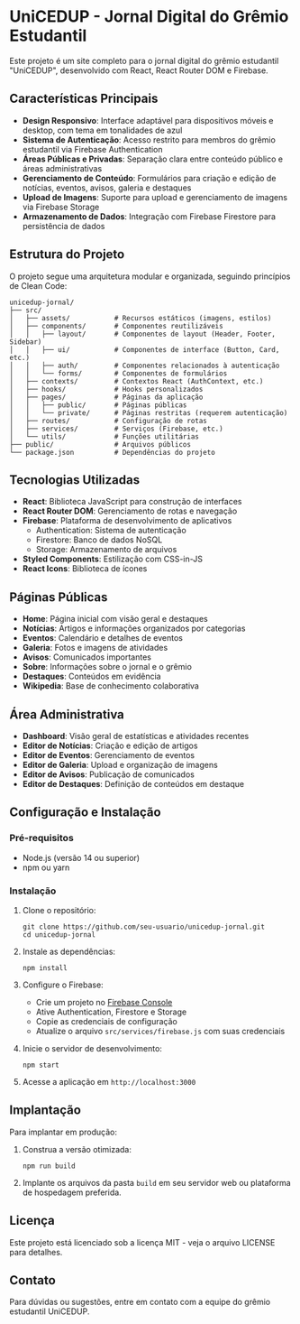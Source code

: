 # UniCEDUP - Jornal Digital do Grêmio Estudantil

Este projeto é um site completo para o jornal digital do grêmio estudantil "UniCEDUP", desenvolvido com React, React Router DOM e Firebase.

## Características Principais

- **Design Responsivo**: Interface adaptável para dispositivos móveis e desktop, com tema em tonalidades de azul
- **Sistema de Autenticação**: Acesso restrito para membros do grêmio estudantil via Firebase Authentication
- **Áreas Públicas e Privadas**: Separação clara entre conteúdo público e áreas administrativas
- **Gerenciamento de Conteúdo**: Formulários para criação e edição de notícias, eventos, avisos, galeria e destaques
- **Upload de Imagens**: Suporte para upload e gerenciamento de imagens via Firebase Storage
- **Armazenamento de Dados**: Integração com Firebase Firestore para persistência de dados

## Estrutura do Projeto

O projeto segue uma arquitetura modular e organizada, seguindo princípios de Clean Code:

```
unicedup-jornal/
├── src/
│   ├── assets/           # Recursos estáticos (imagens, estilos)
│   ├── components/       # Componentes reutilizáveis
│   │   ├── layout/       # Componentes de layout (Header, Footer, Sidebar)
│   │   ├── ui/           # Componentes de interface (Button, Card, etc.)
│   │   ├── auth/         # Componentes relacionados à autenticação
│   │   └── forms/        # Componentes de formulários
│   ├── contexts/         # Contextos React (AuthContext, etc.)
│   ├── hooks/            # Hooks personalizados
│   ├── pages/            # Páginas da aplicação
│   │   ├── public/       # Páginas públicas
│   │   └── private/      # Páginas restritas (requerem autenticação)
│   ├── routes/           # Configuração de rotas
│   ├── services/         # Serviços (Firebase, etc.)
│   └── utils/            # Funções utilitárias
├── public/               # Arquivos públicos
└── package.json          # Dependências do projeto
```

## Tecnologias Utilizadas

- **React**: Biblioteca JavaScript para construção de interfaces
- **React Router DOM**: Gerenciamento de rotas e navegação
- **Firebase**: Plataforma de desenvolvimento de aplicativos
  - Authentication: Sistema de autenticação
  - Firestore: Banco de dados NoSQL
  - Storage: Armazenamento de arquivos
- **Styled Components**: Estilização com CSS-in-JS
- **React Icons**: Biblioteca de ícones

## Páginas Públicas

- **Home**: Página inicial com visão geral e destaques
- **Notícias**: Artigos e informações organizados por categorias
- **Eventos**: Calendário e detalhes de eventos
- **Galeria**: Fotos e imagens de atividades
- **Avisos**: Comunicados importantes
- **Sobre**: Informações sobre o jornal e o grêmio
- **Destaques**: Conteúdos em evidência
- **Wikipedia**: Base de conhecimento colaborativa

## Área Administrativa

- **Dashboard**: Visão geral de estatísticas e atividades recentes
- **Editor de Notícias**: Criação e edição de artigos
- **Editor de Eventos**: Gerenciamento de eventos
- **Editor de Galeria**: Upload e organização de imagens
- **Editor de Avisos**: Publicação de comunicados
- **Editor de Destaques**: Definição de conteúdos em destaque

## Configuração e Instalação

### Pré-requisitos

- Node.js (versão 14 ou superior)
- npm ou yarn

### Instalação

1. Clone o repositório:
   ```
   git clone https://github.com/seu-usuario/unicedup-jornal.git
   cd unicedup-jornal
   ```

2. Instale as dependências:
   ```
   npm install
   ```

3. Configure o Firebase:
   - Crie um projeto no [Firebase Console](https://console.firebase.google.com/)
   - Ative Authentication, Firestore e Storage
   - Copie as credenciais de configuração
   - Atualize o arquivo `src/services/firebase.js` com suas credenciais

4. Inicie o servidor de desenvolvimento:
   ```
   npm start
   ```

5. Acesse a aplicação em `http://localhost:3000`

## Implantação

Para implantar em produção:

1. Construa a versão otimizada:
   ```
   npm run build
   ```

2. Implante os arquivos da pasta `build` em seu servidor web ou plataforma de hospedagem preferida.

## Licença

Este projeto está licenciado sob a licença MIT - veja o arquivo LICENSE para detalhes.

## Contato

Para dúvidas ou sugestões, entre em contato com a equipe do grêmio estudantil UniCEDUP.

